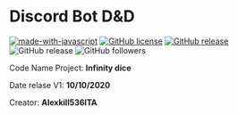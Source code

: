 # Discord Bot D&D
[![made-with-javascript](https://img.shields.io/badge/Made%20with-JavaScript-1f425f.svg)](https://www.javascript.com)
[![GitHub license](https://img.shields.io/github/license/Naereen/StrapDown.js.svg)](LICENSE)
[![GitHub release](https://img.shields.io//github/v/tag/Alexkill536ITA/Discord_bot_D-D?sort=semver)](https://github.com/Alexkill536ITA/Discord_bot_D-D/releases/)
![GitHub release](https://img.shields.io/node/v/discord_bot_pgm)
![GitHub followers](https://img.shields.io/github/followers/Alexkill536ITA?style=social)


Code Name Project: **Infinity dice**

Date relase V1: **10/10/2020**

Creator: **Alexkill536ITA**


